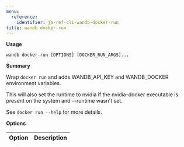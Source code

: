 ```yaml
---
menu:
  reference:
    identifier: ja-ref-cli-wandb-docker-run
title: wandb docker-run
---
```


**Usage**

`wandb docker-run [OPTIONS] [DOCKER_RUN_ARGS]...`

**Summary**

Wrap `docker run` and adds WANDB_API_KEY and WANDB_DOCKER environment
variables.

This will also set the runtime to nvidia if the nvidia-docker executable is
present on the system and --runtime wasn't set.

See `docker run --help` for more details.


**Options**

| **Option** | **Description** |
| :--- | :--- |